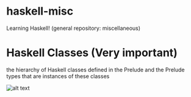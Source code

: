 # haskell-misc
Learning Haskell! (general repository: miscellaneous)

# Haskell Classes (Very important)
the hierarchy of Haskell classes defined in the Prelude and the Prelude types that are instances of these classes

![alt text](https://www.haskell.org/onlinereport/haskell2010/haskell2x.png)
